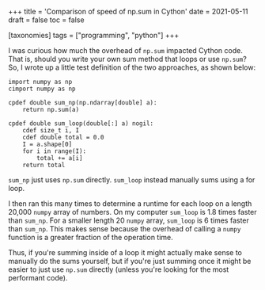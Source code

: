 +++
title = 'Comparison of speed of np.sum in Cython'
date = 2021-05-11
draft = false
toc = false

[taxonomies]
tags = ["programming", "python"]
+++

I was curious how much the overhead of `np.sum` impacted Cython code.
That is, should you write your own sum method that loops or use `np.sum`?
So, I wrote up a little test definition of the two approaches, as shown below:

```cython
import numpy as np
cimport numpy as np

cpdef double sum_np(np.ndarray[double] a):
    return np.sum(a)

cpdef double sum_loop(double[:] a) nogil:
    cdef size_t i, I
    cdef double total = 0.0
    I = a.shape[0]
    for i in range(I):
        total += a[i]
    return total
```

`sum_np` just uses `np.sum` directly. `sum_loop` instead manually sums using a for loop.

I then ran this many times to determine a runtime for each loop on a length 20,000 `numpy` array of numbers. On my computer `sum_loop` is 1.8 times faster than `sum_np`. For a smaller length 20 `numpy` array, `sum_loop` is 6 times faster than `sum_np`. This makes sense because the overhead of calling a `numpy` function is a greater fraction of the operation time.

Thus, if you're summing inside of a loop it might actually make sense to manually do the sums yourself, but if you're just summing once it might be easier to just use `np.sum` directly (unless you're looking for the most performant code).
